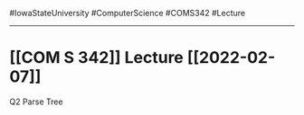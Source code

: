 #IowaStateUniversity
#ComputerScience 
#COMS342
#Lecture

---

# [[COM S 342]] Lecture [[2022-02-07]]


Q2 
Parse Tree